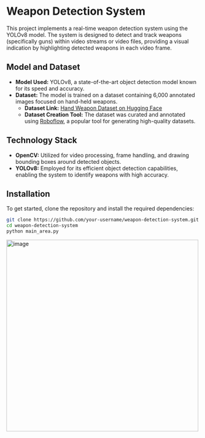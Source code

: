 # Weapon Detection System

This project implements a real-time weapon detection system using the YOLOv8 model. The system is designed to detect and track weapons (specifically guns) within video streams or video files, providing a visual indication by highlighting detected weapons in each video frame.

## Model and Dataset

- **Model Used:** YOLOv8, a state-of-the-art object detection model known for its speed and accuracy.
- **Dataset:** The model is trained on a dataset containing 6,000 annotated images focused on hand-held weapons.
  - **Dataset Link:** [Hand Weapon Dataset on Hugging Face](https://huggingface.co/datasets/AbdulHadi806/hand-weapone-dataset)
  - **Dataset Creation Tool:** The dataset was curated and annotated using [Roboflow](https://roboflow.com/), a popular tool for generating high-quality datasets.

## Technology Stack

- **OpenCV:** Utilized for video processing, frame handling, and drawing bounding boxes around detected objects.
- **YOLOv8:** Employed for its efficient object detection capabilities, enabling the system to identify weapons with high accuracy.

## Installation

To get started, clone the repository and install the required dependencies:

```bash
git clone https://github.com/your-username/weapon-detection-system.git
cd weapon-detection-system
python main_area.py
```

<img src="https://github.com/user-attachments/assets/ab92f0b2-6056-477a-967f-b74228f3a903" alt="image" width="500"/>

